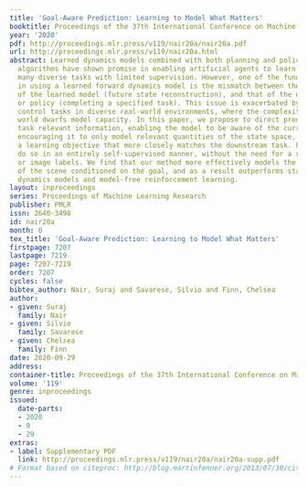```yaml
---
title: 'Goal-Aware Prediction: Learning to Model What Matters'
booktitle: Proceedings of the 37th International Conference on Machine Learning
year: '2020'
pdf: http://proceedings.mlr.press/v119/nair20a/nair20a.pdf
url: http://proceedings.mlr.press/v119/nair20a.html
abstract: Learned dynamics models combined with both planning and policy learning
  algorithms have shown promise in enabling artificial agents to learn to perform
  many diverse tasks with limited supervision. However, one of the fundamental challenges
  in using a learned forward dynamics model is the mismatch between the objective
  of the learned model (future state reconstruction), and that of the downstream planner
  or policy (completing a specified task). This issue is exacerbated by vision-based
  control tasks in diverse real-world environments, where the complexity of the real
  world dwarfs model capacity. In this paper, we propose to direct prediction towards
  task relevant information, enabling the model to be aware of the current task and
  encouraging it to only model relevant quantities of the state space, resulting in
  a learning objective that more closely matches the downstream task. Further, we
  do so in an entirely self-supervised manner, without the need for a reward function
  or image labels. We find that our method more effectively models the relevant parts
  of the scene conditioned on the goal, and as a result outperforms standard task-agnostic
  dynamics models and model-free reinforcement learning.
layout: inproceedings
series: Proceedings of Machine Learning Research
publisher: PMLR
issn: 2640-3498
id: nair20a
month: 0
tex_title: 'Goal-Aware Prediction: Learning to Model What Matters'
firstpage: 7207
lastpage: 7219
page: 7207-7219
order: 7207
cycles: false
bibtex_author: Nair, Suraj and Savarese, Silvio and Finn, Chelsea
author:
- given: Suraj
  family: Nair
- given: Silvio
  family: Savarese
- given: Chelsea
  family: Finn
date: 2020-09-29
address: 
container-title: Proceedings of the 37th International Conference on Machine Learning
volume: '119'
genre: inproceedings
issued:
  date-parts:
  - 2020
  - 9
  - 29
extras:
- label: Supplementary PDF
  link: http://proceedings.mlr.press/v119/nair20a/nair20a-supp.pdf
# Format based on citeproc: http://blog.martinfenner.org/2013/07/30/citeproc-yaml-for-bibliographies/
---
```

